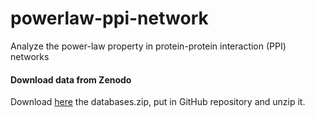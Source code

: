 # powerlaw-ppi-network

Analyze the power-law property in protein-protein interaction (PPI) networks

#### Download data from Zenodo
Download [here](https://doi.org/10.5281/zenodo.7695121) the databases.zip, put in GitHub repository and unzip it.
